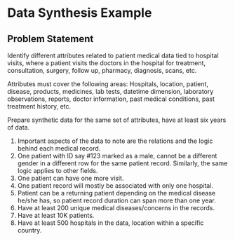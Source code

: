 # Data Synthesis Example

## Problem Statement

Identify different attributes related to patient medical data tied to hospital visits,
where a patient visits the doctors in the hospital for treatment, consultation,
surgery, follow up, pharmacy, diagnosis, scans, etc.

Attributes must cover the following areas: Hospitals, location, patient, disease,
products, medicines, lab tests, datetime dimension, laboratory observations,
reports, doctor information, past medical conditions, past treatment history, etc.

Prepare synthetic data for the same set of attributes, have at least six years of data.

1. Important aspects of the data to note are the relations and the logic behind each medical record.
2. One patient with ID say #123 marked as a male, cannot be a different gender in a different row for the same patient record. Similarly, the same logic applies to other fields.
3. One patient can have one more visit.
4. One patient record will mostly be associated with only one hospital.
5. Patient can be a returning patient depending on the medical disease he/she has, so patient record duration can span more than one year.
6. Have at least 200 unique medical diseases/concerns in the records.
7. Have at least 10K patients.
8. Have at least 500 hospitals in the data, location within a specific country.
